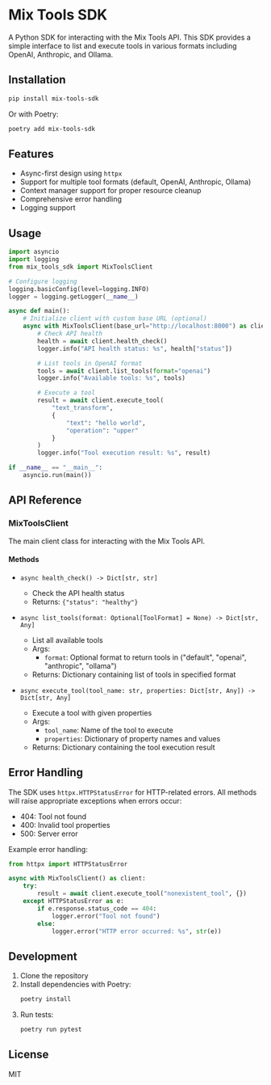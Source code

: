 # Mix Tools SDK

A Python SDK for interacting with the Mix Tools API. This SDK provides a simple interface to list and execute tools in various formats including OpenAI, Anthropic, and Ollama.

## Installation

```bash
pip install mix-tools-sdk
```

Or with Poetry:

```bash
poetry add mix-tools-sdk
```

## Features

- Async-first design using `httpx`
- Support for multiple tool formats (default, OpenAI, Anthropic, Ollama)
- Context manager support for proper resource cleanup
- Comprehensive error handling
- Logging support

## Usage

```python
import asyncio
import logging
from mix_tools_sdk import MixToolsClient

# Configure logging
logging.basicConfig(level=logging.INFO)
logger = logging.getLogger(__name__)

async def main():
    # Initialize client with custom base URL (optional)
    async with MixToolsClient(base_url="http://localhost:8000") as client:
        # Check API health
        health = await client.health_check()
        logger.info("API health status: %s", health["status"])

        # List tools in OpenAI format
        tools = await client.list_tools(format="openai")
        logger.info("Available tools: %s", tools)

        # Execute a tool
        result = await client.execute_tool(
            "text_transform",
            {
                "text": "hello world",
                "operation": "upper"
            }
        )
        logger.info("Tool execution result: %s", result)

if __name__ == "__main__":
    asyncio.run(main())
```

## API Reference

### MixToolsClient

The main client class for interacting with the Mix Tools API.

#### Methods

- `async health_check() -> Dict[str, str]`
  - Check the API health status
  - Returns: `{"status": "healthy"}`

- `async list_tools(format: Optional[ToolFormat] = None) -> Dict[str, Any]`
  - List all available tools
  - Args:
    - `format`: Optional format to return tools in ("default", "openai", "anthropic", "ollama")
  - Returns: Dictionary containing list of tools in specified format

- `async execute_tool(tool_name: str, properties: Dict[str, Any]) -> Dict[str, Any]`
  - Execute a tool with given properties
  - Args:
    - `tool_name`: Name of the tool to execute
    - `properties`: Dictionary of property names and values
  - Returns: Dictionary containing the tool execution result

## Error Handling

The SDK uses `httpx.HTTPStatusError` for HTTP-related errors. All methods will raise appropriate exceptions when errors occur:

- 404: Tool not found
- 400: Invalid tool properties
- 500: Server error

Example error handling:

```python
from httpx import HTTPStatusError

async with MixToolsClient() as client:
    try:
        result = await client.execute_tool("nonexistent_tool", {})
    except HTTPStatusError as e:
        if e.response.status_code == 404:
            logger.error("Tool not found")
        else:
            logger.error("HTTP error occurred: %s", str(e))
```

## Development

1. Clone the repository
2. Install dependencies with Poetry:
   ```bash
   poetry install
   ```
3. Run tests:
   ```bash
   poetry run pytest
   ```

## License

MIT
